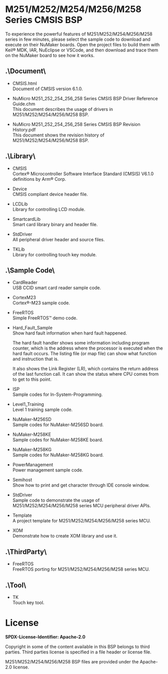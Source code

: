 # M251/M252/M254/M256/M258 Series CMSIS BSP

To experience the powerful features of M251/M252/M254/M256/M258 series in few minutes, please select the sample code to download and execute on their NuMaker boards. Open the project files to build them with Keil® MDK, IAR, NuEclipse or VSCode, and then download and trace them on the NuMaker board to see how it works.


## .\Document\

- CMSIS.html<br>
	Document of CMSIS version 6.1.0.

- NuMicro M251_252_254_256_258 Series CMSIS BSP Driver Reference Guide.chm<br>
	This document describes the usage of drivers in M251/M252/M254/M256/M258 BSP.

- NuMicro M251_252_254_256_258 Series CMSIS BSP Revision History.pdf<br>
	This document shows the revision history of M251/M252/M254/M256/M258 BSP.


## .\Library\

- CMSIS<br>
	Cortex® Microcontroller Software Interface Standard (CMSIS) V6.1.0 definitions by Arm® Corp.

- Device<br>
	CMSIS compliant device header file.

- LCDLib<br>
	Library for controlling LCD module.

- SmartcardLib<br>
	Smart card library binary and header file.

- StdDriver<br>
	All peripheral driver header and source files.

- TKLib<br>
	Library for controlling touch key module.


## .\Sample Code\

- CardReader<br>
	USB CCID smart card reader sample code.

- CortexM23<br>
	Cortex®-M23 sample code.

- FreeRTOS<br>
	Simple FreeRTOS™ demo code.
	
- Hard\_Fault\_Sample<br>
	Show hard fault information when hard fault happened.<p>
	The hard fault handler shows some information including program counter, which is the address where the processor is executed when the hard fault occurs. The listing file (or map file) can show what function and instruction that is.<p>
	It also shows the Link Register (LR), which contains the return address of the last function call. It can show the status where CPU comes from to get to this point.

- ISP<br>
	Sample codes for In-System-Programming.

- Level1_Training<br>
	Level 1 training sample code.

- NuMaker-M256SD<br>
	Sample codes for NuMaker-M256SD board.

- NuMaker-M258KE<br>
	Sample codes for NuMaker-M258KE board.

- NuMaker-M258KG<br>
	Sample codes for NuMaker-M258KG board.

- PowerManagement<br>
	Power management sample code.

- Semihost<br>
	Show how to print and get character through IDE console window.

- StdDriver<br>
	Sample code to demonstrate the usage of M251/M252/M254/M256/M258 series MCU peripheral driver APIs.

- Template<br>
	A project template for M251/M252/M254/M256/M258 series MCU.

- XOM<br>
	Demonstrate how to create XOM library and use it.


## .\ThirdParty\

- FreeRTOS<br>
	FreeRTOS porting for M251/M252/M254/M256/M258 series MCU.

## .\Tool\

- TK<br>
	Touch key tool.


# License

**SPDX-License-Identifier: Apache-2.0**

Copyright in some of the content available in this BSP belongs to third parties.
Third parties license is specified in a file header or license file.<p>
M251/M252/M254/M256/M258 BSP files are provided under the Apache-2.0 license.
